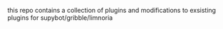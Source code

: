 this repo contains a collection of plugins and modifications to exsisting plugins for supybot/gribble/limnoria

